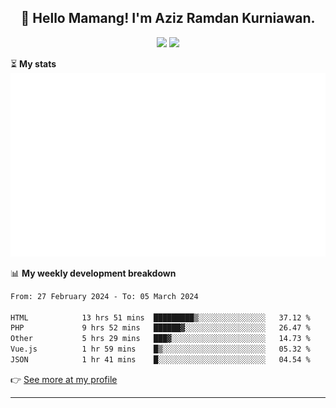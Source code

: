 <h2 align="center">👋 Hello Mamang! I'm Aziz Ramdan Kurniawan.</h2>  
<p align="center">
  <img src="https://komarev.com/ghpvc/?username=azizramdan">
  <img src="https://wakatime.com/badge/user/90056fa0-4c31-4eca-954e-2a3ac05896f9.svg">
</p>
    
⏳ **My stats**  
![](https://raw.githubusercontent.com/azizramdan/github-stats/master/generated/overview.svg#gh-dark-mode-only)

📊 **My weekly development breakdown**
<!--START_SECTION:waka-->

```txt
From: 27 February 2024 - To: 05 March 2024

HTML            13 hrs 51 mins  █████████▒░░░░░░░░░░░░░░░   37.12 %
PHP             9 hrs 52 mins   ██████▓░░░░░░░░░░░░░░░░░░   26.47 %
Other           5 hrs 29 mins   ███▓░░░░░░░░░░░░░░░░░░░░░   14.73 %
Vue.js          1 hr 59 mins    █▒░░░░░░░░░░░░░░░░░░░░░░░   05.32 %
JSON            1 hr 41 mins    █░░░░░░░░░░░░░░░░░░░░░░░░   04.54 %
```

<!--END_SECTION:waka-->
👉 [See more at my profile](https://wakatime.com/@azizramdan)
***
